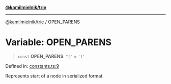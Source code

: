 [**@kamilmielnik/trie**](../README.md)

***

[@kamilmielnik/trie](../README.md) / OPEN\_PARENS

# Variable: OPEN\_PARENS

> `const` **OPEN\_PARENS**: `"("` = `'('`

Defined in: [constants.ts:9](https://github.com/kamilmielnik/trie/blob/master/src/constants.ts#L9)

Represents start of a node in serialized format.
